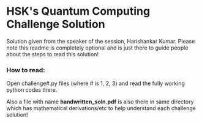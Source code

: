 
# HSK's Quantum Computing Challenge Solution

Solution given from the speaker of the session, Harishankar Kumar. Please note this readme is completely optional and is just there to guide people about the steps to read this solution!

### How to read:
Open challenge#.py files (where # is 1, 2, 3) and read the fully working python codes there.

Also a file with name __handwritten_soln.pdf__ is also there in same directory which has mathematical derivations/etc to help understand each challenge solution!